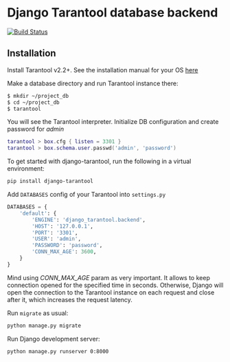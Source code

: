 # Django Tarantool database backend
[![Build Status](https://travis-ci.com/artembo/django-tarantool.svg?branch=master)](https://travis-ci.com/artembo/django-tarantool)

## Installation


Install Tarantool v2.2+. See the installation manual for your OS [here](https://www.tarantool.io/en/download/)

Make a database directory and run Tarantool instance there:

```bash
$ mkdir ~/project_db
$ cd ~/project_db
$ tarantool
```

You will see the Tarantool interpreter. Initialize DB configuration and create password for *admin*

```lua
tarantool > box.cfg { listen = 3301 }
tarantool > box.schema.user.passwd('admin', 'password')
```

To get started with django-tarantool, run the following in a virtual environment:

```bash
pip install django-tarantool
```

Add ``DATABASES`` config of your Tarantool into ``settings.py``

```python
DATABASES = {
    'default': {
        'ENGINE': 'django_tarantool.backend',
        'HOST': '127.0.0.1',
        'PORT': '3301',
        'USER': 'admin',
        'PASSWORD': 'password',
        'CONN_MAX_AGE': 3600,
    }
}
```

Mind using *CONN_MAX_AGE* param as very important. It allows to keep connection opened for the specified time in
seconds. Otherwise, Django will open the connection to the Tarantool instance on each request and close after it, which
increases the request latency.

Run `migrate` as usual:

```bash
python manage.py migrate
```

Run Django development server:

```bash
python manage.py runserver 0:8000
```
